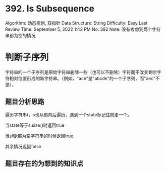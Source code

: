 # 392. Is Subsequence

Algorithm: 动态规划, 双指针
Data Structure: String
Difficulty: Easy
Last Review Time: September 5, 2022 1:42 PM
No: 392
Note: 没有考虑到两个字符串都为空的情况

# 判断子序列

字符串的一个子序列是原始字符串删除一些（也可以不删除）字符而不改变剩余字符相对位置形成的新字符串。（例如，"ace"是"abcde"的一个子序列，而"aec"不是）。

## 题目分析思路

遍历字符串t，s也从前向后遍历，遇到一个state标记往前走一个。

当state等于s.size()时返回true

当s和t都为空字符串的时候返回true

其余情况返回false

## 题目存在的为想到的知识点
